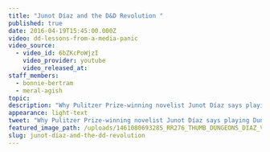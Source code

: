 ```yaml
---
title: "Junot Díaz and the D&D Revolution "
published: true
date: 2016-04-19T15:45:00.000Z
video: dd-lessons-from-a-media-panic
video_source:
  - video_id: 6bZKcPoWjzI
    video_provider: youtube
    video_released_at:
staff_members:
  - bonnie-bertram
  - meral-agish
topic:
description: "Why Pulitzer Prize-winning novelist Junot Díaz says playing Dungeons and Dragons was a revolution. "
appearance: light-text
tweet: "Why Pulitzer Prize-winning novelist Junot Díaz says playing Dungeons and Dragons was a revolution. "
featured_image_path: /uploads/1461080693285_RR276_THUMB_DUNGEONS_DIAZ_VOICES_SHORT.jpg
slug: junot-díaz-and-the-dd-revolution
---
```

